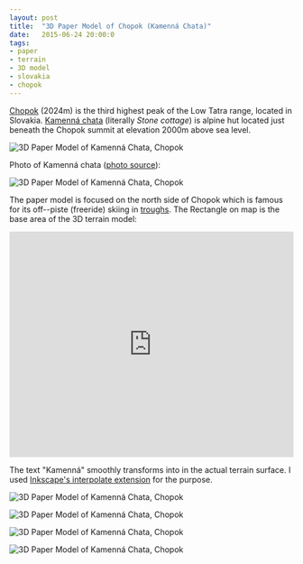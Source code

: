 ```yaml
---
layout: post
title:  "3D Paper Model of Chopok (Kamenná Chata)"
date:   2015-06-24 20:00:0
tags:
- paper 
- terrain
- 3D model
- slovakia
- chopok
---
```


[Chopok](https://en.wikipedia.org/wiki/Chopok) (2024m) is the third highest peak of the Low Tatra range, located in Slovakia. [Kamenná chata](http://www.kamennachata.sk/) (literally _Stone cottage_) is alpine hut located just beneath the Chopok summit at elevation 2000m above sea level.

![3D Paper Model of Kamenná Chata, Chopok]({{site.baseurl}}/images/2015-06-24-kamenna-chata-chopok/02b.jpg "3D Paper Model of Kamenná Chata, Chopok")

Photo of Kamenná chata ([photo source](http://www.kudyznudy.sk/aktivita/825/kamenna-chata-pod-chopkom-kamienka/)):

![3D Paper Model of Kamenná Chata, Chopok]({{site.baseurl}}/images/2015-06-24-kamenna-chata-chopok/chata.jpg "3D Paper Model of Kamenná Chata, Chopok")

The paper model is focused on the north side of Chopok which is famous for its off--piste (freeride) skiing in [troughs](http://www.miropeto.sk/skialp-sprievodca/chopok-derese.php). 
The Rectangle on map is the base area of the 3D terrain model:

<iframe width="100%" height="400px" frameBorder="0" src="https://umap.openstreetmap.fr/en/map/kamenna-chata-chopok_45025?scaleControl=false&miniMap=false&scrollWheelZoom=true&zoomControl=true&allowEdit=false&moreControl=true&datalayersControl=true&onLoadPanel=undefined&captionBar=false"></iframe>

The text "Kamenná" smoothly transforms into in the actual terrain surface. I used [Inkscape's interpolate extension](https://inkscape.org/en/doc/tutorials/interpolate/tutorial-interpolate.en.html) for the purpose.

![3D Paper Model of Kamenná Chata, Chopok]({{site.baseurl}}/images/2015-06-24-kamenna-chata-chopok/05.jpg "3D Paper Model of Kamenná Chata, Chopok")

![3D Paper Model of Kamenná Chata, Chopok]({{site.baseurl}}/images/2015-06-24-kamenna-chata-chopok/06.jpg "3D Paper Model of Kamenná Chata, Chopok")

![3D Paper Model of Kamenná Chata, Chopok]({{site.baseurl}}/images/2015-06-24-kamenna-chata-chopok/07.jpg "3D Paper Model of Kamenná Chata, Chopok")

![3D Paper Model of Kamenná Chata, Chopok]({{site.baseurl}}/images/2015-06-24-kamenna-chata-chopok/08.jpg "3D Paper Model of Kamenná Chata, Chopok")

